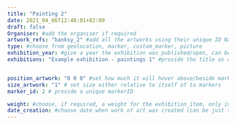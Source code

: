 ```yaml
---
title: "Painting 2"
date: 2021_04_06T12:48:01+02:00
draft: false
Organiser: #add the organiser if required
artwork_refs: "banksy_2" #add all the artworks using their unique ID Name
type: #choose from geolocation, marker, custom_marker, picture
exhibition_year: #give a year the exhibition was published/open, can be different of creation date of this item
exhibitions: "Example exhibition - paintings 1" #provide the title as a custom category so it creates a page for the exhibition


position_artwork: "0 0 0" #set how much it will hover above/beside marker/geolocation. Use "0 0 0" for 3 axes
size_artwork: "1" # set size either relative to itself of to markers
marker_id: 2 # provide a unique markerID

weight: #choose, if required, a weight for the exhibition_item, only integers
date_creation: #choose date when work of art was created (can be just the year)
---
```

